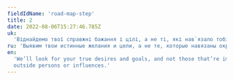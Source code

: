 ```yaml
---
fieldIdName: 'road-map-step'
title: 2
date: 2022-08-06T15:27:46.785Z
uk:
  'Віднайдемо твої справжні бажання і цілі, а не ті, які нав`язало тобі оточення'
ru: 'Выявим твои истинные желания и цели, а не те, которые навязаны окружающими'
en:
  'We’ll look for your true desires and goals, and not those that’re imposed by
  outside persons or influences.'
---
```


